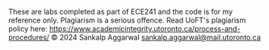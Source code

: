 These are labs completed as part of ECE241 and the code is for my reference only. 
Plagiarism is a serious offence. Read UoFT's plagiarism policy here: https://www.academicintegrity.utoronto.ca/process-and-procedures/ 
© 2024 Sankalp Aggarwal sankalp.aggarwal@mail.utoronto.ca
